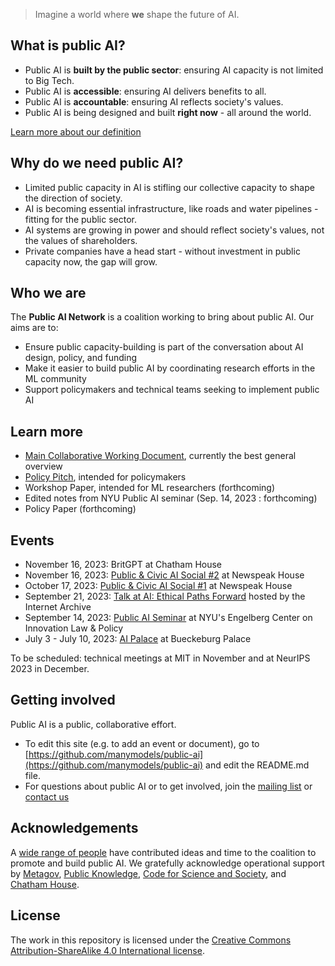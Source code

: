 > Imagine a world where **we** shape the future of AI.

## What is public AI?

- Public AI is **built by the public sector**: ensuring AI capacity is not limited to Big Tech.
- Public AI is **accessible**: ensuring AI delivers benefits to all.
- Public AI is **accountable**: ensuring AI reflects society's values.
- Public AI is being designed and built **right now** - all around the world.

[Learn more about our definition](https://docs.google.com/document/d/1ykjsXpTRZu4Obu9miJlkR9vIqWSLey5m0G4Utlm6HBg/edit)

## Why do we need public AI?

- Limited public capacity in AI is stifling our collective capacity to shape the direction of society.
- AI is becoming essential infrastructure, like roads and water pipelines - fitting for the public sector.
- AI systems are growing in power and should reflect society's values, not the values of shareholders.
- Private companies have a head start - without investment in public capacity now, the gap will grow.

## Who we are

The **Public AI Network** is a coalition working to bring about public AI. Our aims are to:

- Ensure public capacity-building is part of the conversation about AI design, policy, and funding
- Make it easier to build public AI by coordinating research efforts in the ML community
- Support policymakers and technical teams seeking to implement public AI

## Learn more

- [Main Collaborative Working Document](https://docs.google.com/document/d/1ykjsXpTRZu4Obu9miJlkR9vIqWSLey5m0G4Utlm6HBg/edit), currently the best general overview
- [Policy Pitch](https://docs.google.com/document/d/e/2PACX-1vTscz9Q0NicGogTcs2CpCKOFX-_GYvwKFRgp8G51DeZd-03Z17frbA1tCeybv2BE5szKG1k1VOriDX6/pub), intended for policymakers
- Workshop Paper, intended for ML researchers (forthcoming)
- Edited notes from NYU Public AI seminar (Sep. 14, 2023 : forthcoming)
- Policy Paper (forthcoming)

## Events

- November 16, 2023: BritGPT at Chatham House
- November 16, 2023: [Public & Civic AI Social #2](https://lu.ma/zo0vnony) at Newspeak House
- October 17, 2023: [Public & Civic AI Social #1](https://lu.ma/public-civic-ai-social) at Newspeak House
- September 21, 2023: [Talk at AI: Ethical Paths Forward](https://archive.org/details/dweb-meetup-september-2023-ai-ethical-paths-forward) hosted by the Internet Archive
- September 14, 2023: [Public AI Seminar](https://www.eventbrite.com/e/public-ai-seminar-tickets-716665073527) at NYU's Engelberg Center on Innovation Law & Policy
- July 3 - July 10, 2023: [AI Palace](https://www.aipalace.org/) at Bueckeburg Palace

To be scheduled: technical meetings at MIT in November and at NeurIPS 2023 in December.

## Getting involved

Public AI is a public, collaborative effort.

- To edit this site (e.g. to add an event or document), go to [https://github.com/manymodels/public-ai](https://github.com/manymodels/public-ai) and edit the README.md file.
- For questions about public AI or to get involved, join the [mailing list](https://groups.google.com/g/public-ai) or [contact us](mailto:hello@publicai.network)

## Acknowledgements

A [wide range of people](https://docs.google.com/document/d/1ykjsXpTRZu4Obu9miJlkR9vIqWSLey5m0G4Utlm6HBg/edit#heading=h.v36dq6wln0nk) have contributed ideas and time to the coalition to promote and build public AI. We gratefully acknowledge operational support by [Metagov](https://metagov.org), [Public Knowledge](https://publicknowledge.org), [Code for Science and Society](https://www.codeforsociety.org/), and [Chatham House](https://www.chathamhouse.org/).

## License
The work in this repository is licensed under the [Creative Commons Attribution-ShareAlike 4.0 International license](https://creativecommons.org/licenses/by-sa/4.0/).
